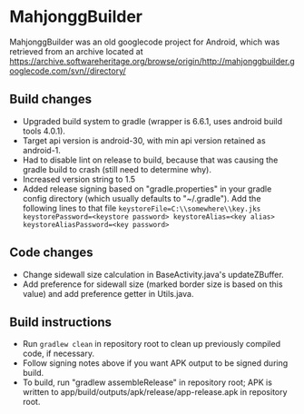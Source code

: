 MahjonggBuilder
===============

MahjonggBuilder was an old googlecode project for Android, which was retrieved from an archive located at https://archive.softwareheritage.org/browse/origin/http://mahjonggbuilder.googlecode.com/svn//directory/

Build changes
-------------
- Upgraded build system to gradle (wrapper is 6.6.1, uses android build tools 4.0.1).
- Target api version is android-30, with min api version retained as android-1.
- Had to disable lint on release to build, because that was causing the gradle build to crash (still need to determine why).
- Increased version string to 1.5
- Added release signing based on "gradle.properties" in your gradle config directory (which usually defaults to "~/.gradle").
  Add the following lines to that file `
keystoreFile=C:\\somewhere\\key.jks
keystorePassword=<keystore password>
keystoreAlias=<key alias>
keystoreAliasPassword=<key password>
`

Code changes
------------
- Change sidewall size calculation in BaseActivity.java's updateZBuffer.
- Add preference for sidewall size (marked border size is based on this value) and add preference getter in Utils.java.

Build instructions
------------------
- Run `gradlew clean` in repository root to clean up previously compiled code, if necessary.
- Follow signing notes above if you want APK output to be signed during build.
- To build, run "gradlew assembleRelease" in repository root; APK is written to app/build/outputs/apk/release/app-release.apk in repository root.
